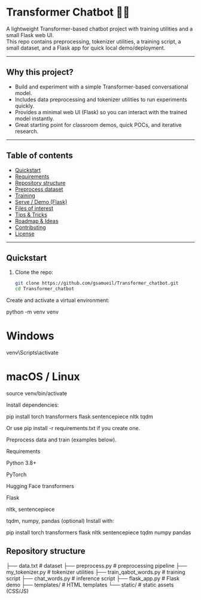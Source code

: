 # Transformer Chatbot 🤖✨
A lightweight Transformer-based chatbot project with training utilities and a small Flask web UI.  
This repo contains preprocessing, tokenizer utilities, a training script, a small dataset, and a Flask app for quick local demo/deployment.

---

## Why this project?
- Build and experiment with a simple Transformer-based conversational model.
- Includes data preprocessing and tokenizer utilities to run experiments quickly.
- Provides a minimal web UI (Flask) so you can interact with the trained model instantly.
- Great starting point for classroom demos, quick POCs, and iterative research.

---

## Table of contents
- [Quickstart](#quickstart)
- [Requirements](#requirements)
- [Repository structure](#repository-structure)
- [Preprocess dataset](#preprocess-dataset)
- [Training](#training)
- [Serve / Demo (Flask)](#serve--demo-flask)
- [Files of interest](#files-of-interest)
- [Tips & Tricks](#tips--tricks)
- [Roadmap & Ideas](#roadmap--ideas)
- [Contributing](#contributing)
- [License](#license)

---

## Quickstart
1. Clone the repo:
   ```bash
   git clone https://github.com/gsamueil/Transformer_chatbot.git
   cd Transformer_chatbot
Create and activate a virtual environment:

python -m venv venv
# Windows
venv\Scripts\activate
# macOS / Linux
source venv/bin/activate


Install dependencies:

pip install torch transformers flask sentencepiece nltk tqdm


Or use pip install -r requirements.txt if you create one.

Preprocess data and train (examples below).

Requirements

Python 3.8+

PyTorch

Hugging Face transformers

Flask

nltk, sentencepiece

tqdm, numpy, pandas (optional)
Install with:

pip install torch transformers flask nltk sentencepiece tqdm numpy pandas

## Repository structure



├── data.txt # dataset
├── preprocess.py # preprocessing pipeline
├── my_tokenizer.py # tokenizer utilities
├── train_qabot_words.py # training script
├── chat_words.py # inference script
├── flask_app.py # Flask demo
├── templates/ # HTML templates
└── static/ # static assets (CSS/JS)

